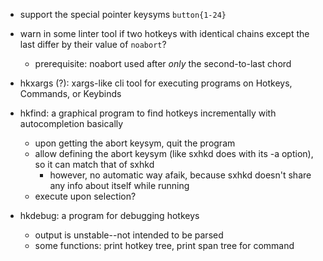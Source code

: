 - support the special pointer keysyms `button{1-24}`

- warn in some linter tool if two hotkeys with identical chains except the last differ by their value of `noabort`?
  - prerequisite: noabort used after *only* the second-to-last chord

- hkxargs (?): xargs-like cli tool for executing programs on Hotkeys, Commands, or Keybinds

- hkfind: a graphical program to find hotkeys incrementally with autocompletion basically
  - upon getting the abort keysym, quit the program
  - allow defining the abort keysym (like sxhkd does with its -a option), so it can match that of sxhkd
    - however, no automatic way afaik, because sxhkd doesn't share any info about itself while running
  - execute upon selection?

- hkdebug: a program for debugging hotkeys
  - output is unstable--not intended to be parsed
  - some functions: print hotkey tree, print span tree for command
